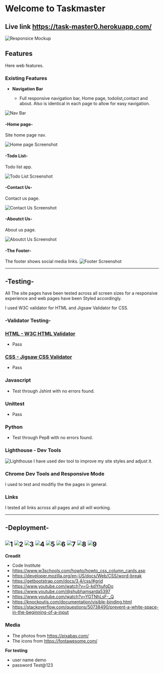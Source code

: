 # Welcome to Taskmaster
## Live link https://task-master0.herokuapp.com/
![Responsice Mockup](https://res-console.cloudinary.com/ddjtquzpc/thumbnails/v1/image/upload/v1678153838/cDRyZWFkbWUvaG9tZV9vcmJucnI=/preview)

## Features 

Here web features.

### Existing Features

- __Navigation Bar__

  - Full responsive navigation bar, Home page, todolist,contact and about. Also is identical in each page to allow for easy navigation.

![Nav Bar](https://res.cloudinary.com/ddjtquzpc/image/upload/v1678153815/p4readme/nav_jcz7as.png)


#### -Home page-
Site home page nav.

![Home page Screenshot](https://res.cloudinary.com/ddjtquzpc/image/upload/v1678153838/p4readme/home_orbnrr.png)

#### -Todo List-
Todo list app.

![Todo List Screenshot](https://res.cloudinary.com/ddjtquzpc/image/upload/v1678153828/p4readme/tasks_urhl8c.png)

#### -Contact Us-
Contact us page.

![Contact Us Screenshot](https://res.cloudinary.com/ddjtquzpc/image/upload/v1678153816/p4readme/conact_yeqt9w.png)

#### -Aboutct Us-
About us page.

![Aboutct Us Screenshot](https://res.cloudinary.com/ddjtquzpc/image/upload/v1678153815/p4readme/about_qadet2.png)

#### -The Footer-
The footer shows social media links.
![Footer Screenshot](https://res.cloudinary.com/ddjtquzpc/image/upload/v1678153813/p4readme/footer_iubb7l.png)


-------------------------------------------------------------------------------------------------

## -Testing-

All The site pages have been tested across all screen sizes for a responsive experience and web pages have been Styled accordingly.

I used W3C validator for HTML and Jigsaw Validator for CSS.

### -Validator Testing-

### [HTML - W3C HTML Validator](https://jigsaw.w3.org/css-validator/)
  - Pass
### [CSS - Jigsaw CSS Validator](https://validator.w3.org/)
  - Pass
 ### Javascript
  - Test through Jshint with no errors found.
### Unittest
  - Pass
### Python
  - Test through Pep8 with no errors found.
### Lighthouse - Dev Tools
![Lighthouse](https://res.cloudinary.com/ddjtquzpc/image/upload/v1678153897/p4readme/Lighthouse_-_Dev_nxqnia.png)
I have used dev tool to improve my site styles and adjust it. 

### Chrome Dev Tools and Responsive Mode

I used to test and modifiy the the pages in general.

### Links
I tested all links across all pages and all will working.

-------------------------------------------------------------------------------------------------
## -Deployment-
![1](https://res.cloudinary.com/ddjtquzpc/image/upload/v1678163318/p4readme/deploy/1_fuzarc.png)
![2](https://res.cloudinary.com/ddjtquzpc/image/upload/v1678163318/p4readme/deploy/2_szwdud.png)
![3](https://res.cloudinary.com/ddjtquzpc/image/upload/v1678163318/p4readme/deploy/3_paphmy.png)
![4](https://res.cloudinary.com/ddjtquzpc/image/upload/v1678163318/p4readme/deploy/4_nvwukn.png)
![5](https://res.cloudinary.com/ddjtquzpc/image/upload/v1678163319/p4readme/deploy/5_w84vdg.png)
![6](https://res.cloudinary.com/ddjtquzpc/image/upload/v1678163319/p4readme/deploy/6_y0slwr.png)
![7](https://res.cloudinary.com/ddjtquzpc/image/upload/v1678163319/p4readme/deploy/7_ik7jcm.png)
![8](https://res.cloudinary.com/ddjtquzpc/image/upload/v1678163319/p4readme/deploy/8_eciyz1.png)
![9](https://res.cloudinary.com/ddjtquzpc/image/upload/v1678163319/p4readme/deploy/9_qaalxd.png)
-------------------------------------------------------------------------------------------------
__Creadit__

 - Code Institute
 - https://www.w3schools.com/howto/howto_css_column_cards.asp
 - https://developer.mozilla.org/en-US/docs/Web/CSS/word-break
 - https://getbootstrap.com/docs/3.4/css/#grid
 - https://www.youtube.com/watch?v=G-kdYhufgDo
 - https://www.youtube.com/@shubhamsarda5397
 - https://www.youtube.com/watch?v=YGTNhLsF-_Q
 - https://knockoutjs.com/documentation/visible-binding.html
 - https://stackoverflow.com/questions/50738490/prevent-a-white-space-in-the-beginning-of-a-input

 ### Media

- The photos from https://pixabay.com/
- The icons from https://fontawesome.com/

__For testing__
 - user name demo
 - password Test@123
